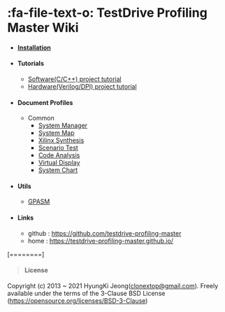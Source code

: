 # :fa-file-text-o: TestDrive Profiling Master Wiki

* #### [Installation](?Installation.md)
* #### Tutorials
	* [Software(C/C++) project tutorial](?tutorial_sw.md)
	* [Hardware(Verilog/DPI) project tutorial](?tutorial_hw.md)
* #### Document Profiles
	* Common
		* [System Manager](?Document_SystemManager.md)
		* [System Map](?Document_SystemMap.md)
		* [Xilinx Synthesis](?Document_XilinxSynthesis.md)
		* [Scenario Test](?Document_ScenarioTest.md)
		* [Code Analysis](?Document_CodeAnalysis.md)
		* [Virtual Display](?Document_VirtualDisplay.md)
		* [System Chart](?Document_SystemChart.md)
* #### Utils
	* [GPASM](?util_GPASM.md)
* #### Links
	* github : https://github.com/testdrive-profiling-master
	* home : https://testdrive-profiling-master.github.io/

[========]
> #### License
Copyright (c) 2013 ~ 2021 HyungKi Jeong(clonextop@gmail.com).
Freely available under the terms of the 3-Clause BSD License (https://opensource.org/licenses/BSD-3-Clause)
